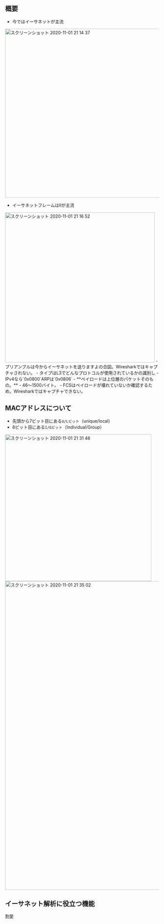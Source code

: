 
## 概要
- 今ではイーサネットが主流
<img width="551" alt="スクリーンショット 2020-11-01 21 14 37" src="https://user-images.githubusercontent.com/60077121/97802521-53fa3000-1c87-11eb-92d0-3415e11d2bcd.png">

- イーサネットフレームはⅡが主流
<img width="490" alt="スクリーンショット 2020-11-01 21 16 52" src="https://user-images.githubusercontent.com/60077121/97802564-b2271300-1c87-11eb-9f1c-029433955e6a.png">
- プリアンブルは今からイーサネットを送りますよの合図。Wiresharkではキャプチャされない。
- タイプはL3でどんなプロトコルが使用されているかの識別し
- IPv4なら`0x0800`ARPは`0x0806`
- **ペイロードは上位層のパケットそのもの。**
  - 46〜1500バイト。
- FCSはペイロードが壊れていないか確認するため。Wiresharkではキャプチャできない。

## MACアドレスについて
- 先頭から7ビット目にある`U/Lビット`（unique/local）
- 8ビット目にある`I/Gビット`（Individual/Group）
<img width="479" alt="スクリーンショット 2020-11-01 21 31 46" src="https://user-images.githubusercontent.com/60077121/97802857-a9374100-1c89-11eb-90dd-30951835f413.png">
<img width="1007" alt="スクリーンショット 2020-11-01 21 35 02" src="https://user-images.githubusercontent.com/60077121/97802948-28c51000-1c8a-11eb-906c-7589a7d19879.png">

## イーサネット解析に役立つ機能
割愛

